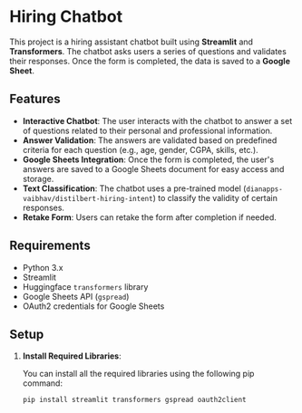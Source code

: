 # Hiring Chatbot

This project is a hiring assistant chatbot built using **Streamlit** and **Transformers**. The chatbot asks users a series of questions and validates their responses. Once the form is completed, the data is saved to a **Google Sheet**.

## Features

- **Interactive Chatbot**: The user interacts with the chatbot to answer a set of questions related to their personal and professional information.
- **Answer Validation**: The answers are validated based on predefined criteria for each question (e.g., age, gender, CGPA, skills, etc.).
- **Google Sheets Integration**: Once the form is completed, the user's answers are saved to a Google Sheets document for easy access and storage.
- **Text Classification**: The chatbot uses a pre-trained model (`dianapps-vaibhav/distilbert-hiring-intent`) to classify the validity of certain responses.
- **Retake Form**: Users can retake the form after completion if needed.

## Requirements

- Python 3.x
- Streamlit
- Huggingface `transformers` library
- Google Sheets API (`gspread`)
- OAuth2 credentials for Google Sheets

## Setup

1. **Install Required Libraries**:

   You can install all the required libraries using the following pip command:

   ```bash
   pip install streamlit transformers gspread oauth2client
